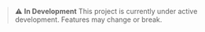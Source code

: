 > ⚠️ **In Development**
> This project is currently under active development. Features may change or break.

